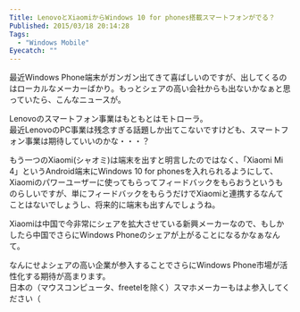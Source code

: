 ```yaml
---
Title: LenovoとXiaomiからWindows 10 for phones搭載スマートフォンがでる？
Published: 2015/03/18 20:14:28
Tags:
  - "Windows Mobile"
Eyecatch: ""
---
```

最近Windows Phone端末がガンガン出てきて喜ばしいのですが、出してくるのはローカルなメーカーばかり。もっとシェアの高い会社からも出ないかなぁと思っていたら、こんなニュースが。  

<?# EmbedLink "http://www.engadget.com/2015/03/18/lenovo-windows-phone-finally/" /?>

<?# EmbedLink "http://blogs.windows.com/bloggingwindows/2015/03/17/windows-10-launching-this-summer-in-190-countries-and-111-languages/" /?>

<?# EmbedLink "http://www.theverge.com/2015/3/18/8240137/lenovo-windows-phone-announcement" /?>

Lenovoのスマートフォン事業はもともとはモトローラ。  
最近LenovoのPC事業は残念すぎる話題しか出てこないですけども、スマートフォン事業は期待していいのかな・・・？  

もう一つのXiaomi(シャオミ)は端末を出すと明言したのではなく、「Xiaomi Mi 4」というAndroid端末にWindows 10 for phonesを入れられるようにして、Xiaomiのパワーユーザーに使ってもらってフィードバックをもらおうというものらしいですが、単にフィードバックをもらうだけでXiaomiと連携するなんてことはないでしょうし、将来的に端末も出すんでしょうね。  

Xiaomiは中国で今非常にシェアを拡大させている新興メーカーなので、もしかしたら中国でさらにWindows Phoneのシェアが上がることになるかなぁなんて。

なんにせよシェアの高い企業が参入することでさらにWindows Phone市場が活性化する期待が高まります。  
日本の（マウスコンピュータ、freetelを除く）スマホメーカーもはよ参入してください（
